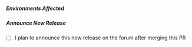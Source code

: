 <!--- Provide a link to the ticket or document which prompted this change -->

##### Environments Affected
<!--- list which environments are affected by this change or None if this doesn't change any environment files -->

##### Announce New Release
<!-- Delete this section if the PR does not contain any new changelog entries -->
<!-- https://confluence.dimagi.com/display/saas/Announcing+changes+affecting+third+parties -->
- [ ] I plan to announce this new release on the forum after merging this PR
